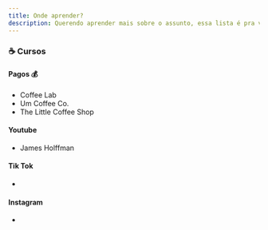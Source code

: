 ```yaml
---
title: Onde aprender?
description: Querendo aprender mais sobre o assunto, essa lista é pra você :)
---
```


### ☕️ Cursos

#### **Pagos** 💰
- Coffee Lab
- Um Coffee Co.
- The Little Coffee Shop

#### **Youtube**
- James Holffman

#### **Tik Tok**
- 

#### **Instagram**
- 


